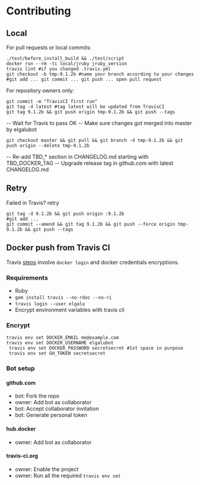 # Contributing

## Local
For pull requests or local commits:

    ./test/before_install_build && ./test/script
    docker run --rm -ti local/jruby jruby_version
    travis lint #if you changed .travis.yml
    git checkout -b tmp-9.1.2b #name your branch according to your changes
    #git add ... git commit ... git push ... open pull request

For repository owners only:

    git commit -m "TravisCI first run"
    git tag -d latest #tag latest will be updated from TravisCI
    git tag 9.1.2b && git push origin tmp-9.1.2b && git push --tags

-- Wait for Travis to pass OK
-- Make sure changes got merged into master by elgalubot

    git checkout master && git pull && git branch -d tmp-9.1.2b && git push origin --delete tmp-9.1.2b

-- Re-add TBD_* section in CHANGELOG.md starting with TBD_DOCKER_TAG
-- Upgrade release tag in github.com with latest CHANGELOG.md

## Retry
Failed in Travis? retry

    git tag -d 9.1.2b && git push origin :9.1.2b
    #git add ...
    git commit --amend && git tag 9.1.2b && git push --force origin tmp-9.1.2b && git push --tags

## Docker push from Travis CI
Travis [steps](https://docs.travis-ci.com/user/docker/#Pushing-a-Docker-Image-to-a-Registry) involve `docker login` and docker credentials encryptions.

### Requirements

* Ruby
* `gem install travis --no-rdoc --no-ri`
* `travis login --user elgalu`
* Encrypt environment variables with travis cli

### Encrypt
    travis env set DOCKER_EMAIL me@example.com
    travis env set DOCKER_USERNAME elgalubot
     travis env set DOCKER_PASSWORD secretsecret #1st space in purpose
     travis env set GH_TOKEN secretsecret

### Bot setup
#### github.com
- bot: Fork the repo
- owner: Add bot as collaborator
- bot: Accept collaborator invitation
- bot: Generate personal token

#### hub.docker
- owner: Add bot as collaborator

#### travis-ci.org
- owner: Enable the project
- owner: Run all the required `travis env set`
